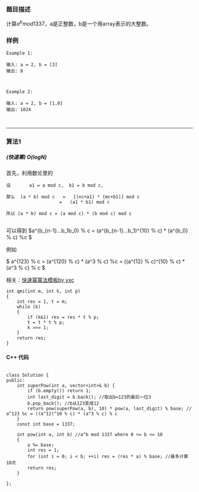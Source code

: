 ### 题目描述

计算$a^b mod 1337$，a是正整数，b是一个用array表示的大整数。


### 样例

```
Example 1:

输入: a = 2, b = [3]
输出: 8



Example 2:

输入: a = 2, b = [1,0]
输出: 1024



```


----------

### 算法1
##### (快速幂) $O(log N)$


首先，利用数论里的 

```
设		a1 = a mod c,  b1 = b mod c,

那么	(a * b) mod c	=	[(nc+a1) * (mc+b1)] mod c
					=	(a1 * b1) mod c

所以 (a * b) mod c = (a mod c) * (b mod c) mod c


```


可以得到
$a^{b_{n-1}...b_1b_0} \% c = (a^{b_{n-1}...b_1}^{10} \% c) * (a^{b_0} \% c) \%c $ 


例如

$ a^{123} \% c = (a^{120} \% c) * (a^3 \% c) %c = ((a^{12} \% c)^{10} \% c) * (a^3 \% c)
 \% c $







相关：[快速幂算法模板by yxc](https://www.acwing.com/blog/content/24/)

```
int qmi(int m, int k, int p)
{
    int res = 1, t = m;
    while (k)
    {
        if (k&1) res = res * t % p;
        t = t * t % p;
        k >>= 1;
    }
    return res;
}
```



#### C++ 代码
```

class Solution {
public:
    int superPow(int a, vector<int>& b) {
        if (b.empty()) return 1;
        int last_digit = b.back(); //取出b=123的最后一位3
        b.pop_back(); //b从123变成12
        return pow(superPow(a, b), 10) * pow(a, last_digit) % base; // a^123 %c = ((a^12)^10 % c) * (a^3 % c) % c
    }
    const int base = 1337;
      
    int pow(int a, int b) //a^b mod 1337 where 0 <= b <= 10
    {
        a %= base;
        int res = 1;
        for (int i = 0; i < b; ++i) res = (res * a) % base; //最多计算10次
        return res;
    }

};


```


